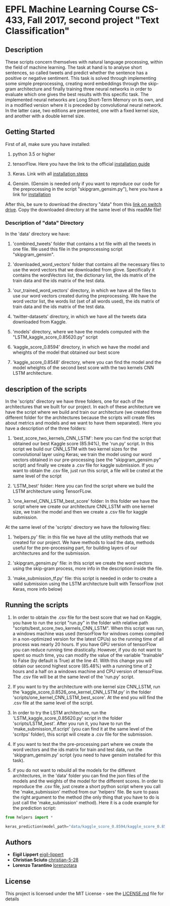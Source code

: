 # EPFL Machine Learning Course CS-433, Fall 2017, second project "Text Classification"

## Description

These scripts concern themselves with natural language processing, within the field of machine learning. The task at hand is to analyse short sentences, so called tweets and predict whether the sentence has a positive or negative sentiment. This task is solved through implementing some simple preprocessing, creating word embeddings through the skip-gram architecture and finally training three neural networks in order to evaluate which one gives the best results with this specific task. The implemented neural networks are Long Short-Term Memory on its own, and in a modified version where it is preceded by convolutional neural network. In the latter case, two editions are presented, one with a fixed kernel size, and another with a double kernel size.

## Getting Started

First of all, make sure you have installed:

1. python 3.5 or higher

2. tensorFlow. Here you have the link to the official [installation guide](https://www.tensorflow.org/install/)

3. Keras. Link with all [installation steps](https://keras.io/#installation)

4. Gensim. (Gensim is needed only if you want to reproduce our code for the preprocessing in the script "skipgram_gensim.py"), here you have a link for [installation](https://radimrehurek.com/gensim/install.html)

After this, be sure to download the directory "data" from this [link on switch drive](https://drive.switch.ch/index.php/s/FvBb3jbLUNBN1Bl). Copy the downloaded directory at the same level of this readMe file!

### Description of "data" Directory

In the 'data' directory we have:

1. 'combined_tweets' folder that contains a txt file with all the tweets in one file. We used this file in the preprocessing script "skipgram_gensim".

2. 'downloaded_word_vectors' folder that contains all the necessary files to use the word vectors that we downloaded from glove. Specifically it contains the wordVectors list, the dictionary list, the ids matrix of the train data and the ids matrix of the test data.

3. 'our_trained_word_vectors' directory, in which we have all the files to use our word vectors created during the preprocessing. We have the word vector list, the words list (set of all words used), the ids matrix of train data and the ids matrix of the test data.

4. 'twitter-datasets' directory, in which we have all the tweets data downloaded from Kaggle.

5. 'models' directory, where we have the models computed with the "LSTM_kaggle_score_0.85620.py" script

6. 'kaggle_score_0.8594' directory, in which we have the model and wheights of the model that obtained our best score

7. 'kaggle_score_0.8548' directory, where you can find the model and the model wheights of the second best score with the two kernels CNN LSTM architecture.
 

## description of the scripts

In the 'scripts' directory we have three folders, one for each of the architectures that we built for our project. In each of these architecture we have the script where we build and train our architecture (we created three different folder for the architectures because the scripts will create files about metrics and models and we want to have them separated). Here you have a description of the three folders:

1. 'best_score_two_kernels_CNN_LSTM': here you can find the script that obtained our best Kaggle score (85.94%), the 'run.py' script. In this script we build our CNN_LSTM with two kernel sizes for the convolutional layer using Keras; we train the model using our word vectors obtained in our pre-processing (see the "skipgram_gensim.py" script) and finally we create a .csv file for kaggle submission. If you want to obtain the .csv file, just run this script, a file will be crated at the same level of the script

2. 'LSTM_best' folder: Here you can find the script where we build the LSTM architecture using TensorFLow.

3. 'one_kernel_CNN_LSTM_best_score' folder: In this folder we have the script where we create our architecture CNN_LSTM with one kernel size, we train the model and then we create a .csv file for kaggle submission.

At the same level of the 'scripts' directory we have the following files:

1. 'helpers.py' file: in this file we have all the utility methods that we created for our project. We have methods to load the data, methods useful for the pre-processing part, for building layers of our architectures and for the submission.

2. 'skipgram_gensim.py' file: in this script we create the word vectors using the skip-gram process, more info in the description inside the file.

3. 'make_submission_tf.py' file: this script is needed in order to create a valid submission using the LSTM architecture built with TensorFlow (not Keras, more info below)


## Running the scripts

1. In order to obtain the .csv file for the best score that we had on Kaggle, you have to run the script "run.py" in the folder with relative path "scripts/best_score_two_kernels_CNN_LSTM". When this script was run, a windows machine was used (tensorFlow for windows comes compiled in a non-optimized version for the latest CPUs) so the running time of all process was nearly 20 hours. If you have GPU version of tensorFlow you can reduce running time drastically. However, if you do not want to spent so much time, you can modify the value of the variable "trainable" to False (by default is True) at the line 41. With this change you will obtain our second highest score (85.48%) with a running time of 2 hours and a half on a windows machine and CPU version of tensorFlow. The .csv file will be at the same level of the 'run.py' script.

2. If you want to try the architecture with one kernel size CNN_LSTM, run the 'kaggle_score_0.8526_one_kernel_CNN_LSTM.py' in the folder 'scripts/one_kernel_CNN_LSTM_best_score'. At the end you will find the .csv file at the same level of the script.


3. In order to try the LSTM architecture, run the 'LSTM_kaggle_score_0.85620.py' script in the folder 'scripts/LSTM_best'. After you run it, you have to run the 'make_submission_tf.script' (you can find it at the same level of the 'scritps' folder), this script will create a .csv file for the submission.

4. If you want to test the the pre-processing part where we create the word vectors and the ids matrix for train and test data, run the 'skipgram_gensim.py' script (you need to have gensim installed for this task).

5. if you do not want to rebuild all the models for the different architectures, in the 'data' folder you can find the json files of the models and the weights of the model for the different scores. In order to reproduce the .csv file, just create a short python script where you call the 'make_submission' method from our 'helpers' file. Be sure to pass the right argument to the method (the only thing that you have to do is just call the 'make_submission' method). Here it is a code example for the prediction script:

```python
from helpers import *

keras_prediction(model_path="data/kaggle_score_0.8594/kaggle_score_0.8594_model.json", weights_path="data/kaggle_score_0.8594/kaggle_score_0.8594__weights.h5", ids_test_path="../../data/our_trained_wordvectors/ids_test_sg_6.npy", csv_file_name="run_prediction.csv")
```

## Authors

* **Eigil Lippert** [eigil-lippert](https://github.com/eigil-lippert)
* **Christian Sciuto** [christian-5-28](https://github.com/christian-5-28)
* **Lorenzo Tarantino** [lorenzotara](https://github.com/lorenzotara)

## License

This project is licensed under the MIT License - see the [LICENSE.md](LICENSE.md) file for details


